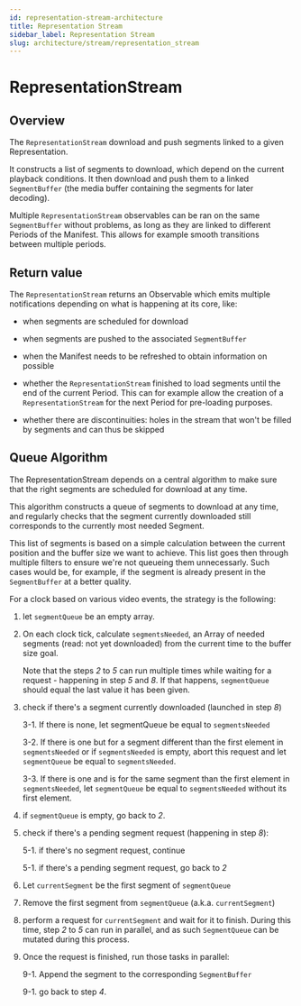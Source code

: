 ```yaml
---
id: representation-stream-architecture
title: Representation Stream
sidebar_label: Representation Stream
slug: architecture/stream/representation_stream
---
```


# RepresentationStream

## Overview

The `RepresentationStream` download and push segments linked to a given
Representation.

It constructs a list of segments to download, which depend on the current
playback conditions.
It then download and push them to a linked `SegmentBuffer` (the media buffer
containing the segments for later decoding).

Multiple `RepresentationStream` observables can be ran on the same
`SegmentBuffer` without problems, as long as they are linked to different
Periods of the Manifest.
This allows for example smooth transitions between multiple periods.

## Return value

The `RepresentationStream` returns an Observable which emits multiple
notifications depending on what is happening at its core, like:

- when segments are scheduled for download

- when segments are pushed to the associated `SegmentBuffer`

- when the Manifest needs to be refreshed to obtain information on possible

- whether the `RepresentationStream` finished to load segments until the end
  of the current Period. This can for example allow the creation of a
  `RepresentationStream` for the next Period for pre-loading purposes.

- whether there are discontinuities: holes in the stream that won't be filled
  by segments and can thus be skipped

## Queue Algorithm

The RepresentationStream depends on a central algorithm to make sure that the
right segments are scheduled for download at any time.

This algorithm constructs a queue of segments to download at any time, and
regularly checks that the segment currently downloaded still corresponds to the
currently most needed Segment.

This list of segments is based on a simple calculation between the current
position and the buffer size we want to achieve.
This list goes then through multiple filters to ensure we're not queueing them
unnecessarly. Such cases would be, for example, if the segment is already
present in the `SegmentBuffer` at a better quality.

For a clock based on various video events, the strategy is the following:

1. let `segmentQueue` be an empty array.

2. On each clock tick, calculate `segmentsNeeded`, an Array of needed
   segments (read: not yet downloaded) from the current time to the buffer
   size goal.

   Note that the steps _2_ to _5_ can run multiple times while waiting for
   a request - happening in step _5_ and _8_. If that happens,
   `segmentQueue` should equal the last value it has been given.

3. check if there's a segment currently downloaded (launched in step _8_)

   3-1. If there is none, let segmentQueue be equal to `segmentsNeeded`

   3-2. If there is one but for a segment different than the first element
   in `segmentsNeeded` or if `segmentsNeeded` is empty, abort
   this request and let `segmentQueue` be equal to `segmentsNeeded`.

   3-3. If there is one and is for the same segment than the first element
   in `segmentsNeeded`, let `segmentQueue` be equal to
   `segmentsNeeded` without its first element.

4. if `segmentQueue` is empty, go back to _2_.

5. check if there's a pending segment request (happening in step _8_):

   5-1. if there's no segment request, continue

   5-1. if there's a pending segment request, go back to _2_

6. Let `currentSegment` be the first segment of `segmentQueue`

7. Remove the first segment from `segmentQueue` (a.k.a. `currentSegment`)

8. perform a request for `currentSegment` and wait for it to finish.
   During this time, step _2_ to _5_ can run in parallel, and as such
   `SegmentQueue` can be mutated during this process.

9. Once the request is finished, run those tasks in parallel:

   9-1. Append the segment to the corresponding `SegmentBuffer`

   9-1. go back to step _4_.
